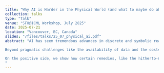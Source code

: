 ```yaml
---
title: "Why AI is Harder in the Physical World (and what to maybe do about it)"
collection: talks
type: "Talk"
venue: "SFU@ICML Workshop, July 2025"
date: 2025-07-21
location: "Vancouver, BC, Canada"
slides: "/files/talks/25_07_physical_ai.pdf"
abstract: "AI has seem tremendous advances in discrete and symbolic reasoning. And yet, reliable AI in the physical world - from robotics, to autonomous driving, to accurate weather prediction to fully automated smart grid - still pose major challenges. 

Beyond pragmatic challenges like the availability of data and the costs of operating on  physical hardware, this talk will argue that there are unique and fundamental challenges when getting machine learning methods to work on physical systems. Using robotic imitation learning as a didactic example, we will demonstrate mathematical results that reveal error propagation through dynamic environments can lead to exponentially greater data requirements than what we might expect in discrete domains. 

On the positive side, we show how certain remedies, like the hitherto-mysterious practice of “action-chunking,” partially surmount these difficulties,  and that a mixture of “imperfect” and “expert” data is strictly better than expert data alone.  Yet, despite these solutions, we will conclude by describing some preliminary work suggesting that there are still major empirical limitations of the state of art methods in continuous control, and will outline some of the most promising directions to overcoming them. 
"
---
```



